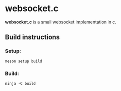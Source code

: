 # websocket.c

**websocket.c** is a small websocket implementation in c.

## Build instructions

### Setup:

    meson setup build

### Build:

    ninja -C build
